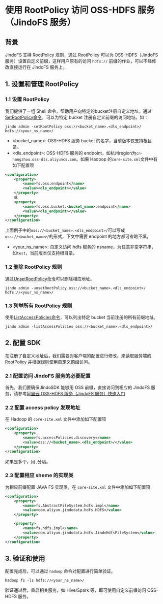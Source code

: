 # 使用 RootPolicy 访问 OSS-HDFS 服务（JindoFS 服务）

## 背景

JindoFS 支持 RootPolicy 规则，通过 RootPolicy 可以为 OSS-HDFS（JindoFS 服务）设置自定义前缀，这样用户原有的访问 `hdfs://` 前缀的作业，可以不经修改直接运行在 JindoFS 服务上。

## 1. 设置和管理 RootPolicy

### 1.1 设置 RootPolicy
我们提供了一组 Shell 命令，帮助用户向特定的bucket注册自定义地址。通过[SetRootPolicy命令](jindofs_dls_shell_howto.md#setrootpolicy_cmd)，可以为特定 bucket 注册自定义前缀的访问地址。如：

```shell
jindo admin -setRootPolicy oss://<bucket_name>.<dls_endpoint>/ hdfs://<your_ns_name>/
```

* <bucket_name>: OSS-HDFS 服务 bucket 的名字，当前版本仅支持根目录。
* <dls_endpoint>: OSS-HDFS 服务的 endpoint，如杭州region为`cn-hangzhou.oss-dls.aliyuncs.com`。如果 Hadoop 的`core-site.xml`文件中有如下配置项
```xml
<configuration>
    <property>
        <name>fs.oss.endpoint</name>
        <value><dls_endpoint></value>
    </property>
    或
    <property>
        <name>fs.oss.bucket.<bucket_name>.endpoint</name>
        <value><dls_endpoint></value>
    </property>
</configuration>
```
上面例子中的`oss://<bucket_name>.<dls_endpoint>/`可以写成`oss://<bucket_name>/`的形式，下文中需要 endpoint 的地方都可省略不填。
* <your_ns_name>: 自定义访问 hdfs 服务的 nsname，为任意非空字符串，如`test`，当前版本仅支持根目录。

### 1.2 删除 RootPolicy 规则
通过[UnsetRootPolicy命令](jindofs_dls_shell_howto.md#unsetrootpolicy_cmd)可以删除相应地址。
```shell
jindo admin -unsetRootPolicy oss://<bucket_name>.<dls_endpoint>/ hdfs://<your_ns_name>/
```

### 1.3 列举所有 RootPolicy 规则
使用[ListAccessPolicies命令](jindofs_dls_shell_howto.md#listaccesspolicies_cmd)，可以列出特定 bucket 当前注册的所有前缀地址。
```shell
jindo admin -listAccessPolicies oss://<bucket_name>.<dls_endpoint>/
```

## 2. 配置 SDK

在注册了自定义地址后，我们需要对客户端的配置进行修改，来读取服务端的 RootPolicy 并根据规则使用自定义前缀访问。

### 2.1 配置访问 JindoFS 服务的必要配置

首先，我们要确保JindoSDK 能够用 OSS 前缀，直接访问到相应的 JindoFS 服务，请参考[阿里云 OSS-HDFS 服务（JindoFS 服务）快速入门](jindo_dls_quickstart.md#basicconfig)

### 2.2 配置 access policy 发现地址
在 Hadoop 的 `core-site.xml` 文件中添加如下配置项
```xml
<configuration>
    <property>
        <name>fs.accessPolicies.discovery</name>
        <value>oss://<bucket_name>.<dls_endpoint>/</value>
    </property>
</configuration>
```
如果是多个，用`,`分隔。

### 2.3 配置相应 sheme 的实现类

为相应前缀配置 JAVA FS 实现类，在 `core-site.xml` 文件中添加如下配置项

```xml
<configuration>
    <property>
        <name>fs.AbstractFileSystem.hdfs.impl</name>
        <value>com.aliyun.jindodata.hdfs.HDFS</value>
    </property>

    <property>
        <name>fs.hdfs.impl</name>
        <value>com.aliyun.jindodata.hdfs.JindoHdfsFileSystem</value>
    </property>
</configuration>
```

## 3. 验证和使用

配置完成后，可以通过 `hadoop` 命令对配置进行简单验证。

```shell
hadoop fs -ls hdfs://<your_ns_name>/
```

验证通过后，重启相关服务，如 Hive/Spark 等，即可使用自定义前缀访问 OSS-HDFS 服务。
